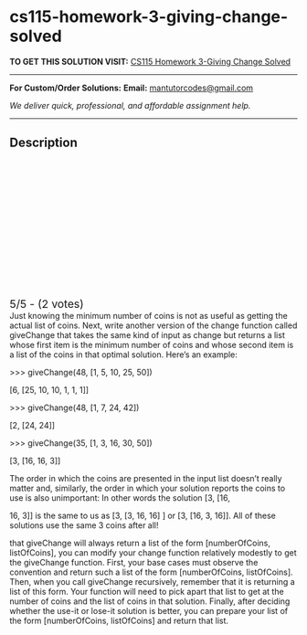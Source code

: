 # cs115-homework-3-giving-change-solved
**TO GET THIS SOLUTION VISIT:** [CS115 Homework 3-Giving Change Solved](https://mantutor.com/product/cs-115-hw-3-solved/)


---

**For Custom/Order Solutions:** **Email:** mantutorcodes@gmail.com  

*We deliver quick, professional, and affordable assignment help.*

---

<h2>Description</h2>



<div class="kk-star-ratings kksr-auto kksr-align-center kksr-valign-top" data-payload="{&quot;align&quot;:&quot;center&quot;,&quot;id&quot;:&quot;113719&quot;,&quot;slug&quot;:&quot;default&quot;,&quot;valign&quot;:&quot;top&quot;,&quot;ignore&quot;:&quot;&quot;,&quot;reference&quot;:&quot;auto&quot;,&quot;class&quot;:&quot;&quot;,&quot;count&quot;:&quot;2&quot;,&quot;legendonly&quot;:&quot;&quot;,&quot;readonly&quot;:&quot;&quot;,&quot;score&quot;:&quot;5&quot;,&quot;starsonly&quot;:&quot;&quot;,&quot;best&quot;:&quot;5&quot;,&quot;gap&quot;:&quot;4&quot;,&quot;greet&quot;:&quot;Rate this product&quot;,&quot;legend&quot;:&quot;5\/5 - (2 votes)&quot;,&quot;size&quot;:&quot;24&quot;,&quot;title&quot;:&quot;CS115 Homework 3-Giving Change Solved&quot;,&quot;width&quot;:&quot;138&quot;,&quot;_legend&quot;:&quot;{score}\/{best} - ({count} {votes})&quot;,&quot;font_factor&quot;:&quot;1.25&quot;}">

<div class="kksr-stars">

<div class="kksr-stars-inactive">
            <div class="kksr-star" data-star="1" style="padding-right: 4px">


<div class="kksr-icon" style="width: 24px; height: 24px;"></div>
        </div>
            <div class="kksr-star" data-star="2" style="padding-right: 4px">


<div class="kksr-icon" style="width: 24px; height: 24px;"></div>
        </div>
            <div class="kksr-star" data-star="3" style="padding-right: 4px">


<div class="kksr-icon" style="width: 24px; height: 24px;"></div>
        </div>
            <div class="kksr-star" data-star="4" style="padding-right: 4px">


<div class="kksr-icon" style="width: 24px; height: 24px;"></div>
        </div>
            <div class="kksr-star" data-star="5" style="padding-right: 4px">


<div class="kksr-icon" style="width: 24px; height: 24px;"></div>
        </div>
    </div>

<div class="kksr-stars-active" style="width: 138px;">
            <div class="kksr-star" style="padding-right: 4px">


<div class="kksr-icon" style="width: 24px; height: 24px;"></div>
        </div>
            <div class="kksr-star" style="padding-right: 4px">


<div class="kksr-icon" style="width: 24px; height: 24px;"></div>
        </div>
            <div class="kksr-star" style="padding-right: 4px">


<div class="kksr-icon" style="width: 24px; height: 24px;"></div>
        </div>
            <div class="kksr-star" style="padding-right: 4px">


<div class="kksr-icon" style="width: 24px; height: 24px;"></div>
        </div>
            <div class="kksr-star" style="padding-right: 4px">


<div class="kksr-icon" style="width: 24px; height: 24px;"></div>
        </div>
    </div>
</div>


<div class="kksr-legend" style="font-size: 19.2px;">
            5/5 - (2 votes)    </div>
    </div>
Just knowing the minimum number of coins is not as useful as getting the actual list of coins. Next, write another version of the change function called giveChange that takes the same kind of input as change but returns a list whose first item is the minimum number of coins and whose second item is a list of the coins in that optimal solution. Here’s an example:

&gt;&gt;&gt; giveChange(48, [1, 5, 10, 25, 50])

[6, [25, 10, 10, 1, 1, 1]]

&gt;&gt;&gt; giveChange(48, [1, 7, 24, 42])

[2, [24, 24]]

&gt;&gt;&gt; giveChange(35, [1, 3, 16, 30, 50])

[3, [16, 16, 3]]

The order in which the coins are presented in the input list doesn’t really matter and, similarly, the order in which your solution reports the coins to use is also unimportant: In other words the solution [3, [16,

16, 3]] is the same to us as [3, [3, 16, 16] ] or [3, [16, 3, 16]]. All of these solutions use the same 3 coins after all!

that giveChange will always return a list of the form [numberOfCoins, listOfCoins], you can modify your change function relatively modestly to get the giveChange function. First, your base cases must observe the convention and return such a list of the form [numberOfCoins, listOfCoins]. Then, when you call giveChange recursively, remember that it is returning a list of this form. Your function will need to pick apart that list to get at the number of coins and the list of coins in that solution. Finally, after deciding whether the use-it or lose-it solution is better, you can prepare your list of the form [numberOfCoins, listOfCoins] and return that list.
